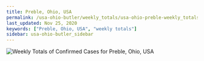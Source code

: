 ```yaml
---
title: Preble, Ohio, USA
permalink: /usa-ohio-butler/weekly_totals/usa-ohio-preble-weekly_totals.html
last_updated: Nov 25, 2020
keywords: ["Preble, Ohio, USA", "weekly totals"]
sidebar: usa-ohio-butler_sidebar
---
```


![Weekly Totals of Confirmed Cases for Preble, Ohio, USA](/covid_tracker/images/graphs/usa-ohio-preble-weekly_totals_graph.png)
